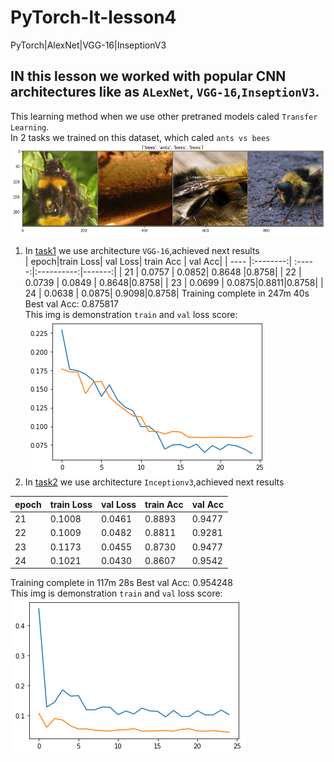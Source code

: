 # PyTorch-lt-lesson4
PyTorch|AlexNet|VGG-16|InseptionV3
## IN this lesson we worked with popular CNN architectures like as `ALexNet`, `VGG-16`,`InseptionV3`.  
This learning method when we use other pretraned models caled `Transfer Learning`.  
In 2 tasks we trained on this dataset, which caled `ants vs bees`  
![img](ant.png)
1. In [task1](https://github.com/olexsahka/PyTorch-lt-lesson4/blob/master/lanit_4_3_2_VGG16.ipynb) we use architecture `VGG-16`,achieved next results  
    | epoch|train Loss| val Loss| train Acc | val Acc|
    | ---- |:--------:| :-----:|:----------:|-------:|
    | 21   |  0.0757  | 0.0852|   0.8648    |0.8758|
    | 22   | 0.0739   | 0.0849 | 0.8648|0.8758|
    | 23   |  0.0699  | 0.0875|0.8811|0.8758|
    | 24   |  0.0638  | 0.0875| 0.9098|0.8758|
Training complete in 247m 40s
Best val Acc: 0.875817  
This img is demonstration `train` and `val` loss score:  
![img](vgg.png)  
2. In [task2](https://github.com/olexsahka/PyTorch-lt-lesson4/blob/master/Untitled3.ipynb) we use architecture `Inceptionv3`,achieved next results    

| epoch|train Loss| val Loss| train Acc | val Acc|  
| --- |---|--- |---|---|  
| 21   |  0.1008  | 0.0461  |    0.8893 |0.9477  |  
| 22   | 0.1009   | 0.0482  | 0.8811    |0.9281  |  
| 23   |  0.1173  | 0.0455  | 0.8730    |0.9477  |  
| 24   |  0.1021  | 0.0430  | 0.8607    |0.9542  |  

Training complete in 117m 28s
Best val Acc: 0.954248    
This img is demonstration `train` and `val` loss score:  
![img](incep.png)

